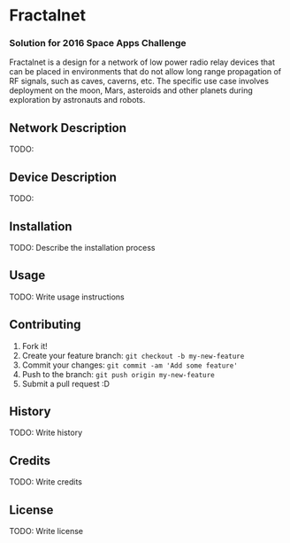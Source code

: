 # Fractalnet
### Solution for 2016 Space Apps Challenge
Fractalnet is a design for a network of low power radio relay devices that can be placed in environments that do not allow long range propagation of RF signals, such as caves, caverns, etc.  The specific use case involves deployment on the moon, Mars, asteroids and other planets during exploration by astronauts and robots.
## Network Description
TODO:
## Device Description
TODO:
## Installation
TODO: Describe the installation process
## Usage
TODO: Write usage instructions
## Contributing
1. Fork it!
2. Create your feature branch: `git checkout -b my-new-feature`
3. Commit your changes: `git commit -am 'Add some feature'`
4. Push to the branch: `git push origin my-new-feature`
5. Submit a pull request :D
## History
TODO: Write history
## Credits
TODO: Write credits
## License
TODO: Write license

